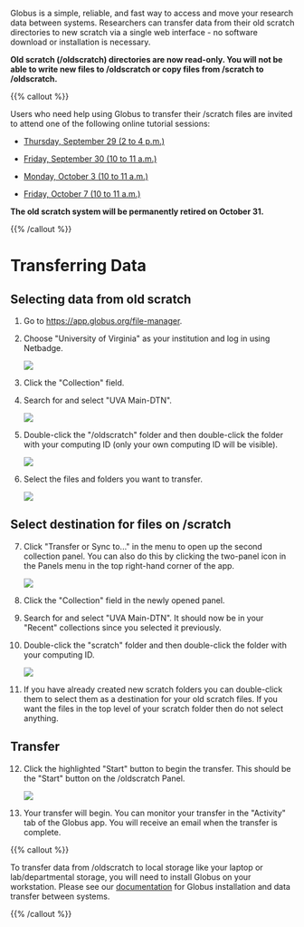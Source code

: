 Globus is a simple, reliable, and fast way to access and move your research data between systems. Researchers can transfer data from their old scratch directories to new scratch via a single web interface - no software download or installation is necessary.
<!--more-->
**Old scratch (/oldscratch) directories are now read-only. You will not be able to write new files to /oldscratch or copy files from /scratch to /oldscratch.**

{{% callout %}}

Users who need help using Globus to transfer their /scratch files are invited to attend one of the following online tutorial sessions:

- [Thursday, September 29 (2 to 4 p.m.)](https://virginia.zoom.us/j/97870810412?pwd=WXd1WVUxbGNYbFhUMjVGS0Q1ajVkUT09)

- [Friday, September 30 (10 to 11 a.m.)](https://virginia.zoom.us/j/97500880191?pwd=cXUxREx5eEFqVUtGNnF5ZjBHMVgvdz09)

- [Monday, October 3 (10 to 11 a.m.)](https://virginia.zoom.us/j/97500880191?pwd=cXUxREx5eEFqVUtGNnF5ZjBHMVgvdz09)

- [Friday, October 7 (10 to 11 a.m.)](https://virginia.zoom.us/j/97500880191?pwd=cXUxREx5eEFqVUtGNnF5ZjBHMVgvdz09)

**The old scratch system will be permanently retired on October 31.**

{{% /callout %}}

# Transferring Data

## Selecting data from old scratch

1. Go to https://app.globus.org/file-manager.

2. Choose "University of Virginia" as your institution and log in using Netbadge.

    <img src="/images/globus-scratch-1-choose-institution.png">

3. Click the "Collection" field.

4. Search for and select "UVA Main-DTN".

    <img src="/images/globus-scratch-2-main-dtn.png">

5. Double-click the "/oldscratch" folder and then double-click the folder with your computing ID (only your own computing ID will be visible).

    <img src="/images/globus-scratch-3-oldscratch.png">

6. Select the files and folders you want to transfer.

    <img src="/images/globus-scratch-4-select-files.png">

## Select destination for files on /scratch

7. Click "Transfer or Sync to..." in the menu to open up the second collection panel. You can also do this by clicking the two-panel icon in the Panels menu in the top right-hand corner of the app.

    <img src="/images/globus-scratch-5-transfer-button.png">

8. Click the "Collection" field in the newly opened panel.

9. Search for and select "UVA Main-DTN". It should now be in your "Recent" collections since you selected it previously.

10. Double-click the "scratch" folder and then double-click the folder with your computing ID.

    <img src="/images/globus-scratch-6-new-scratch.png">

11. If you have already created new scratch folders you can double-click them to select them as a destination for your old scratch files. If you want the files in the top level of your scratch folder then do not select anything.

## Transfer

12. Click the highlighted "Start" button to begin the transfer. This should be the "Start" button on the /oldscratch Panel.

    <img src="/images/globus-scratch-7-start-transfer.png">

13. Your transfer will begin. You can monitor your transfer in the "Activity" tab of the Globus app. You will receive an email when the transfer is complete. 

{{% callout %}}

To transfer data from /oldscratch to local storage like your laptop or lab/departmental storage, you will need to install Globus on your workstation. Please see our <a href="/userinfo/globus/">documentation</a> for Globus installation and data transfer between systems.

{{% /callout %}}
